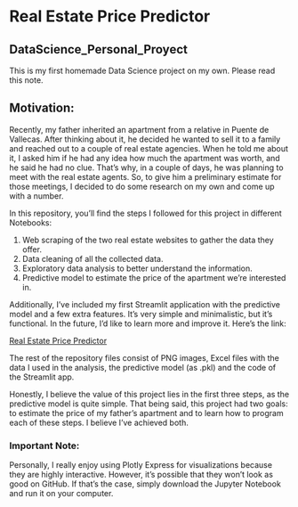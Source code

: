 # Real Estate Price Predictor
## DataScience_Personal_Proyect

This is my first homemade Data Science project on my own. Please read this note.

## Motivation:
Recently, my father inherited an apartment from a relative in Puente de Vallecas. After thinking about it, he decided he wanted to sell it to a family and reached out to a couple of real estate agencies. When he told me about it, I asked him if he had any idea how much the apartment was worth, and he said he had no clue. That’s why, in a couple of days, he was planning to meet with the real estate agents. So, to give him a preliminary estimate for those meetings, I decided to do some research on my own and come up with a number.

In this repository, you’ll find the steps I followed for this project in different Notebooks:
1. Web scraping of the two real estate websites to gather the data they offer.
2. Data cleaning of all the collected data.
3. Exploratory data analysis to better understand the information.
4. Predictive model to estimate the price of the apartment we’re interested in.
   
Additionally, I’ve included my first Streamlit application with the predictive model and a few extra features. It’s very simple and minimalistic, but it’s functional. In the future, I’d like to learn more and improve it. Here’s the link:

[Real Estate Price Predictor](https://datasciencepersonalproyect-ws3fd5i6zyczfwyysxz7xb.streamlit.app/)

The rest of the repository files consist of PNG images, Excel files with the data I used in the analysis, the predictive model (as .pkl) and the code of the Streamlit app.

Honestly, I believe the value of this project lies in the first three steps, as the predictive model is quite simple. That being said, this project had two goals: to estimate the price of my father’s apartment and to learn how to program each of these steps. I believe I’ve achieved both.

### Important Note:
Personally, I really enjoy using Plotly Express for visualizations because they are highly interactive. However, it’s possible that they won’t look as good on GitHub. If that’s the case, simply download the Jupyter Notebook and run it on your computer.


